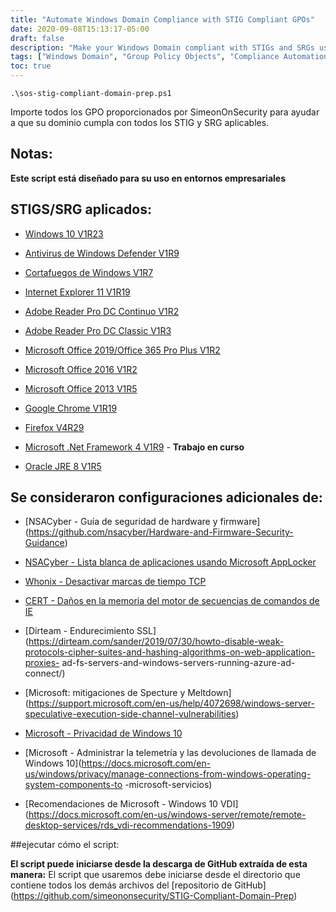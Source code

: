 ```yaml
---
title: "Automate Windows Domain Compliance with STIG Compliant GPOs"
date: 2020-09-08T15:13:17-05:00
draft: false
description: "Make your Windows Domain compliant with STIGs and SRGs using SimeonOnSecurity's GPOs, and enhance security with NSACyber, Whonix, CERT, and Dirteam configurations."
tags: ["Windows Domain", "Group Policy Objects", "Compliance Automation", "Powershell", "GPOs", "Active Directory", "Remote Server Administration Tools", "RSAT", "Windows Server", "Domain Controller", "STIGs", "SRGs", "Windows 10", "Antivirus", "Firewall", "Internet Explorer", "Adobe Reader", "Microsoft Office", "Google Chrome", "Firefox", "Security Enhancements"]
toc: true
---
```

```
.\sos-stig-compliant-domain-prep.ps1
```

 Importe todos los GPO proporcionados por SimeonOnSecurity para ayudar a que su dominio cumpla con todos los STIG y SRG aplicables.  ## Notas:  **Este script está diseñado para su uso en entornos empresariales**  ## STIGS/SRG aplicados:   - [Windows 10 V1R23](https://dl.dod.cyber.mil/wp-content/uploads/stigs/zip/U_MS_Windows_10_V1R23_STIG.zip)  - [Antivirus de Windows Defender V1R9](https://dl.dod.cyber.mil/wp-content/uploads/stigs/zip/U_MS_Windows_Defender_Antivirus_V1R9_STIG.zip)  - [Cortafuegos de Windows V1R7](https://dl.dod.cyber.mil/wp-content/uploads/stigs/zip/U_Windows_Firewall_V1R7_STIG.zip)  - [Internet Explorer 11 V1R19](https://dl.dod.cyber.mil/wp-content/uploads/stigs/zip/U_MS_IE11_V1R19_STIG.zip)  - [Adobe Reader Pro DC Continuo V1R2](https://dl.dod.cyber.mil/wp-content/uploads/stigs/zip/U_Adobe_Acrobat_Pro_DC_Classic_V1R3_STIG.zip)  - [Adobe Reader Pro DC Classic V1R3](https://dl.dod.cyber.mil/wp-content/uploads/stigs/zip/U_Adobe_Acrobat_Pro_DC_Continuous_V1R2_STIG.zip)  - [Microsoft Office 2019/Office 365 Pro Plus V1R2](https://dl.dod.cyber.mil/wp-content/uploads/stigs/zip/U_MS_Office_365_ProPlus_V1R2_STIG.zip)  - [Microsoft Office 2016 V1R2](https://dl.dod.cyber.mil/wp-content/uploads/stigs/pdf/U_Microsoft_Office_2016_V1R2_Overview.pdf)  - [Microsoft Office 2013 V1R5](https://dl.dod.cyber.mil/wp-content/uploads/stigs/zip/U_MicrosoftOffice2013_V1R5_Overview.zip)  - [Google Chrome V1R19](https://dl.dod.cyber.mil/wp-content/uploads/stigs/zip/U_Google_Chrome_V1R19_STIG.zip)  - [Firefox V4R29](https://dl.dod.cyber.mil/wp-content/uploads/stigs/zip/U_MOZ_FireFox_V4R29_STIG.zip)  - [Microsoft .Net Framework 4 V1R9](https://dl.dod.cyber.mil/wp-content/uploads/stigs/zip/U_MS_DotNet_Framework_4-0_V1R9_STIG.zip) - **Trabajo en curso**  - [Oracle JRE 8 V1R5](https://dl.dod.cyber.mil/wp-content/uploads/stigs/zip/U_Oracle_JRE_8_Windows_V1R5_STIG.zip)  ## Se consideraron configuraciones adicionales de:  - [NSACyber - Guía de seguridad de hardware y firmware] (https://github.com/nsacyber/Hardware-and-Firmware-Security-Guidance)  - [NSACyber - Lista blanca de aplicaciones usando Microsoft AppLocker](https://apps.nsa.gov/iad/library/ia-guidance/tech-briefs/application-whitelisting-using-microsoft-applocker.cfm)  - [Whonix - Desactivar marcas de tiempo TCP](https://www.whonix.org/wiki/Disable_TCP_and_ICMP_Timestamps)  - [CERT - Daños en la memoria del motor de secuencias de comandos de IE](https://kb.cert.org/vuls/id/573168/)  - [Dirteam - Endurecimiento SSL](https://dirteam.com/sander/2019/07/30/howto-disable-weak-protocols-cipher-suites-and-hashing-algorithms-on-web-application-proxies- ad-fs-servers-and-windows-servers-running-azure-ad-connect/)  - [Microsoft: mitigaciones de Specture y Meltdown] (https://support.microsoft.com/en-us/help/4072698/windows-server-speculative-execution-side-channel-vulnerabilities)  - [Microsoft - Privacidad de Windows 10](https://docs.microsoft.com/en-us/windows/privacy/)  - [Microsoft - Administrar la telemetría y las devoluciones de llamada de Windows 10](https://docs.microsoft.com/en-us/windows/privacy/manage-connections-from-windows-operating-system-components-to -microsoft-servicios)  - [Recomendaciones de Microsoft - Windows 10 VDI] (https://docs.microsoft.com/en-us/windows-server/remote/remote-desktop-services/rds_vdi-recommendations-1909)  ##ejecutar cómo el script:  **El script puede iniciarse desde la descarga de GitHub extraída de esta manera:** El script que usaremos debe iniciarse desde el directorio que contiene todos los demás archivos del [repositorio de GitHub] (https://github.com/simeononsecurity/STIG-Compliant-Domain-Prep)  